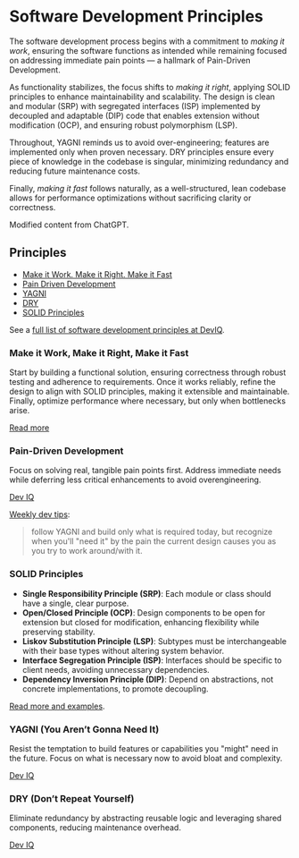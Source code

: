 # Software Development Principles

The software development process begins with a commitment to *making it work*, ensuring the software functions as intended while remaining focused on addressing immediate pain points — a hallmark of Pain-Driven Development.

As functionality stabilizes, the focus shifts to *making it right*, applying SOLID principles to enhance maintainability and scalability. The design is clean and modular (SRP) with segregated interfaces (ISP) implemented by decoupled and adaptable (DIP) code that enables extension without modification (OCP), and ensuring robust polymorphism (LSP).  

Throughout, YAGNI reminds us to avoid over-engineering; features are implemented only when proven necessary. DRY principles ensure every piece of knowledge in the codebase is singular, minimizing redundancy and reducing future maintenance costs.

Finally, *making it fast* follows naturally, as a well-structured, lean codebase allows for performance optimizations without sacrificing clarity or correctness.

Modified content from ChatGPT.

## Principles

- [Make it Work. Make it Right. Make it Fast](#make-it-work-make-it-right-make-it-fast)
- [Pain Driven Development](#pain-driven-development)
- [YAGNI](#yagni-you-arent-gonna-need-it)
- [DRY](#dry-dont-repeat-yourself)
- [SOLID Principles](#solid-principles)

See a [full list of software development principles at DevIQ](https://deviq.com/principles/principles-overview).

### Make it Work, Make it Right, Make it Fast

Start by building a functional solution, ensuring correctness through robust testing and adherence to requirements. Once it works reliably, refine the design to align with SOLID principles, making it extensible and maintainable. Finally, optimize performance where necessary, but only when bottlenecks arise.

[Read more](./make-it-work-right-fast.md)

### Pain-Driven Development

Focus on solving real, tangible pain points first. Address immediate needs while deferring less critical enhancements to avoid overengineering.

[Dev IQ](https://deviq.com/practices/pain-driven-development)

[Weekly dev tips](https://www.weeklydevtips.com/episodes/010):

> follow YAGNI and build only what is required today, but recognize when you'll "need it" by the pain the current design causes you as you try to work around/with it.

### SOLID Principles

- **Single Responsibility Principle (SRP)**: Each module or class should have a single, clear purpose.
- **Open/Closed Principle (OCP)**: Design components to be open for extension but closed for modification, enhancing flexibility while preserving stability.
- **Liskov Substitution Principle (LSP)**: Subtypes must be interchangeable with their base types without altering system behavior.
- **Interface Segregation Principle (ISP)**: Interfaces should be specific to client needs, avoiding unnecessary dependencies.
- **Dependency Inversion Principle (DIP)**: Depend on abstractions, not concrete implementations, to promote decoupling.

[Read more and examples](./solid-principles.md).

### YAGNI (You Aren’t Gonna Need It)

Resist the temptation to build features or capabilities you "might" need in the future. Focus on what is necessary now to avoid bloat and complexity.

[Dev IQ](https://deviq.com/principles/yagni)

### DRY (Don’t Repeat Yourself)

Eliminate redundancy by abstracting reusable logic and leveraging shared components, reducing maintenance overhead.

[Dev IQ](https://deviq.com/principles/dont-repeat-yourself)
